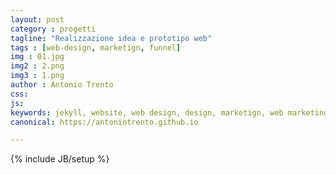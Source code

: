 ```yaml
---
layout: post
category : progetti
tagline: "Realizzazione idea e prototipo web"
tags : [web-design, marketign, funnel]
img : 01.jpg
img2 : 2.png
img3 : 1.png
author : Antonio Trento
css: 
js: 
keywords: jekyll, website, web design, design, marketign, web marketing, funnel
canonical: https://antoniotrento.github.io

---
```

{% include JB/setup %}
<!--more-->
